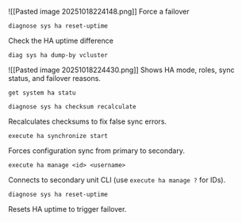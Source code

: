 
![[Pasted image 20251018224148.png]]
Force a failover
```
diagnose sys ha reset-uptime
```
Check the HA uptime difference
```
diag sys ha dump-by vcluster
```

![[Pasted image 20251018224430.png]]
Shows HA mode, roles, sync status, and failover reasons.
```
get system ha statu
```

```
diagnose sys ha checksum recalculate
```

Recalculates checksums to fix false sync errors.

```
execute ha synchronize start
```

Forces configuration sync from primary to secondary.

```
execute ha manage <id> <username>
```

Connects to secondary unit CLI (use `execute ha manage ?` for IDs).

```
diagnose sys ha reset-uptime
```

Resets HA uptime to trigger failover.